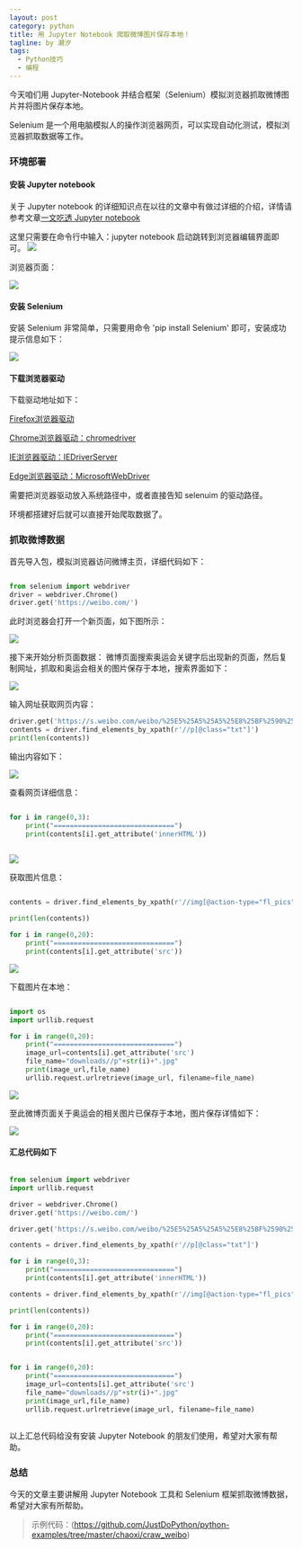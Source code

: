 ```yaml
---
layout: post
category: python
title: 用 Jupyter Notebook 爬取微博图片保存本地！
tagline: by 潮汐
tags:
  - Python技巧
  - 编程
---
```


今天咱们用 Jupyter-Notebook 并结合框架（Selenium）模拟浏览器抓取微博图片并将图片保存本地。

Selenium 是一个用电脑模拟人的操作浏览器网页，可以实现自动化测试，模拟浏览器抓取数据等工作。

<!--more-->

###  环境部署

#### 安装 Jupyter notebook

关于 Jupyter notebook 的详细知识点在以往的文章中有做过详细的介绍，详情请参考文章[一文吃透 Jupyter notebook](https://t.1yb.co/xc5a)

这里只需要在命令行中输入：jupyter notebook 启动跳转到浏览器编辑界面即可。
![](https://files.mdnice.com/user/6478/a62d16d8-3dae-496d-957c-8aec40d1e3f2.png)

浏览器页面：

![](https://files.mdnice.com/user/6478/c6e99102-79ba-4648-9bfc-aa8f215d9e23.png)

#### 安装 Selenium 

安装 Selenium 非常简单，只需要用命令 'pip install Selenium' 即可，安装成功提示信息如下：

![](https://files.mdnice.com/user/6478/07ab0b60-51ad-4775-977e-9723e34c700f.png)

#### 下载浏览器驱动

下载驱动地址如下：

[Firefox浏览器驱动](https://link.zhihu.com/?target=https%3A//github.com/mozilla/geckodriver/releases)

[Chrome浏览器驱动：chromedriver](https://link.zhihu.com/?target=https%3A//npm.taobao.org/mirrors/chromedriver)

[IE浏览器驱动：IEDriverServer](https://link.zhihu.com/?target=http%3A//selenium-release.storage.googleapis.com/index.html)

[Edge浏览器驱动：MicrosoftWebDriver](https://link.zhihu.com/?target=https%3A//developer.microsoft.com/en-us/microsoft-edge/tools/webdriver)

需要把浏览器驱动放入系统路径中，或者直接告知 selenuim 的驱动路径。

环境都搭建好后就可以直接开始爬取数据了。

### 抓取微博数据

首先导入包，模拟浏览器访问微博主页，详细代码如下：

```python

from selenium import webdriver
driver = webdriver.Chrome()
driver.get('https://weibo.com/')
```
此时浏览器会打开一个新页面，如下图所示：

![](https://files.mdnice.com/user/6478/e047d04b-b185-4fb7-bfe6-abf5a527c250.png)

接下来开始分析页面数据：
微博页面搜索奥运会关键字后出现新的页面，然后复制网址，抓取和奥运会相关的图片保存于本地，搜索界面如下：

![](https://files.mdnice.com/user/6478/02072bb9-42c2-4a51-a668-f5426b1e7dd0.png)

输入网址获取网页内容：
```python
driver.get('https://s.weibo.com/weibo/%25E5%25A5%25A5%25E8%25BF%2590%25E4%25BC%259A?topnav=1&wvr=6&b=1')
contents = driver.find_elements_by_xpath(r'//p[@class="txt"]')
print(len(contents))
```
输出内容如下：

![](https://files.mdnice.com/user/6478/725c1638-9b58-4972-ab21-ab6ac611e9c2.png)

查看网页详细信息：

```python

for i in range(0,3):
    print("==============================")
    print(contents[i].get_attribute('innerHTML'))
    
```

![](https://files.mdnice.com/user/6478/718510da-870c-4612-bb42-0832a8b6cc9a.png)

获取图片信息：

```python

contents = driver.find_elements_by_xpath(r'//img[@action-type="fl_pics"]')

print(len(contents))

for i in range(0,20):
    print("==============================")
    print(contents[i].get_attribute('src'))
```

![](https://files.mdnice.com/user/6478/1e7b6740-0ac3-412d-b29e-f903040b1c55.png)

下载图片在本地：

```python

import os
import urllib.request

for i in range(0,20):
    print("==============================")
    image_url=contents[i].get_attribute('src')
    file_name="downloads//p"+str(i)+".jpg"
    print(image_url,file_name)
    urllib.request.urlretrieve(image_url, filename=file_name)
```

![](https://files.mdnice.com/user/6478/98d5d0b7-b21d-4b02-b566-e921e7dce93c.png)

至此微博页面关于奥运会的相关图片已保存于本地，图片保存详情如下：


![](https://files.mdnice.com/user/6478/96b46ea1-7fbd-4593-8ef0-200e247b4078.png)

#### 汇总代码如下

```python

from selenium import webdriver
import urllib.request

driver = webdriver.Chrome()
driver.get('https://weibo.com/')

driver.get('https://s.weibo.com/weibo/%25E5%25A5%25A5%25E8%25BF%2590%25E4%25BC%259A?topnav=1&wvr=6&b=1')

contents = driver.find_elements_by_xpath(r'//p[@class="txt"]')

for i in range(0,3):
    print("==============================")
    print(contents[i].get_attribute('innerHTML'))

contents = driver.find_elements_by_xpath(r'//img[@action-type="fl_pics"]')

print(len(contents))

for i in range(0,20):
    print("==============================")
    print(contents[i].get_attribute('src'))


for i in range(0,20):
    print("==============================")
    image_url=contents[i].get_attribute('src')
    file_name="downloads//p"+str(i)+".jpg"
    print(image_url,file_name)
    urllib.request.urlretrieve(image_url, filename=file_name)
    
```

以上汇总代码给没有安装 Jupyter Notebook 的朋友们使用，希望对大家有帮助。

### 总结

今天的文章主要讲解用 Jupyter Notebook 工具和 Selenium 框架抓取微博数据，希望对大家有所帮助。

> 示例代码：(https://github.com/JustDoPython/python-examples/tree/master/chaoxi/craw_weibo)
